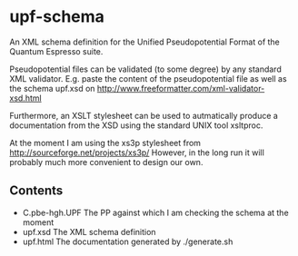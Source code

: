 upf-schema
==========

An XML schema definition for the Unified Pseudopotential Format 
of the Quantum Espresso suite.

Pseudopotential files can be validated (to some degree)
by any standard XML validator.
E.g. paste the content of the pseudopotential file as well as
the schema upf.xsd on
    http://www.freeformatter.com/xml-validator-xsd.html

Furthermore, an XSLT stylesheet can be used to autmatically produce 
a documentation from the XSD using the standard UNIX tool xsltproc.

At the moment I am using the xs3p stylesheet from
  http://sourceforge.net/projects/xs3p/
However, in the long run it will probably much more convenient
to design our own.


Contents
--------
- C.pbe-hgh.UPF     The PP against which I am checking the schema at the moment
- upf.xsd           The XML schema definition
- upf.html          The documentation generated by ./generate.sh
